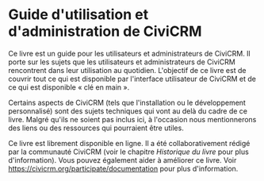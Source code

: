 
Guide d'utilisation et d'administration de CiviCRM
====================================

Ce livre est un guide pour les utilisateurs et administrateurs de CiviCRM. Il porte sur les sujets que les utilisateurs et administrateurs de CiviCRM rencontrent dans leur utilisation au quotidien. L'objectif de ce livre est de couvrir tout ce qui est disponible par l'interface utilisateur de CiviCRM et de ce qui est disponible « clé en main ».

Certains aspects de CiviCRM (tels que l'installation ou le développement personnalisé) sont des sujets techniques qui vont au delà du cadre de ce livre. Malgré qu'ils ne soient pas inclus ici, à l'occasion nous mentionnerons des liens ou des ressources qui pourraient être utiles.

Ce livre est librement disponible en ligne. Il a été collaborativement rédigé par la communauté CiviCRM (voir le chapitre *Historique du livre* pour plus d'information). Vous pouvez également aider à améliorer ce livre. Voir 
https://civicrm.org/participate/documentation pour plus d'information. 
